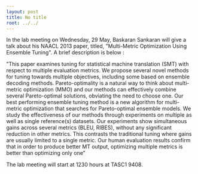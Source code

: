 ```yaml
---
layout: post
title: No title
root: ../../
---
```


In the lab meeting on Wednesday, 29 May, Baskaran Sankaran will give a talk about his NAACL 2013 paper, titled, "Multi-Metric Optimization Using Ensemble Tuning". A brief description is below : 


"This paper examines tuning for statistical machine translation (SMT) with respect to multiple evaluation metrics. We propose several novel methods for tuning towards multiple objectives, including some based on ensemble decoding methods. Pareto-optimality is a natural way to think about multi-metric optimization (MMO) and our methods can effectively combine several Pareto-optimal solutions, obviating the need to choose one. Our best performing ensemble tuning method is a new algorithm for multi-metric optimization that searches for Pareto-optimal ensemble models. We study the effectiveness of our methods through experiments on multiple as well as single reference(s) datasets. Our experiments show simultaneous gains across several metrics (BLEU, RIBES), without any significant reduction in other metrics. This contrasts the traditional tuning where gains are usually limited to a single metric. Our human evaluation results confirm that in order to produce better MT output, optimizing multiple metrics is better than optimizing only one"

The lab meeting will start at 1230 hours at TASC1 9408. 
